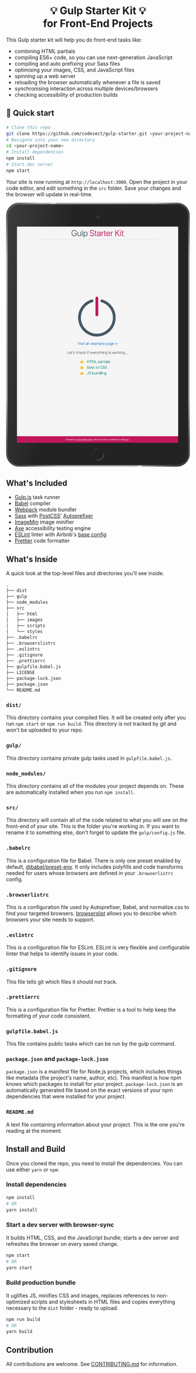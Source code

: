 <h1 align="center">💡 Gulp Starter Kit 💡<br>for Front-End Projects</h1>

This Gulp starter kit will help you do front-end tasks like:

- combining HTML partials
- compiling ES6+ code, so you can use next-generation JavaScript
- compiling and auto prefixing your Sass files
- optimising your images, CSS, and JavaScript files
- spinning up a web server
- reloading the browser automatically whenever a file is saved
- synchronising interaction across multiple devices/browsers
- checking accessibility of production builds

## 🚀 Quick start

```bash
# Clone this repo
git clone https://github.com/codesect/gulp-starter.git <your-project-name>
# Navigate into your new directory
cd <your-project-name>
# Install dependencies
npm install
# Start dev server
npm start
```

Your site is now running at `http://localhost:3000`. Open the project in your code editor, and edit something in the `src` folder. Save your changes and the browser will update in real-time.

![Gulp Frontend Starter](screenshot.png?raw=true&sanitize=true)

## What's Included

- [Gulp.js](https://github.com/gulpjs/gulp) task runner
- [Babel](https://github.com/babel/babel) compiler
- [Webpack](https://github.com/webpack/webpack) module bundler
- [Sass](http://sass-lang.com) with [PostCSS](https://github.com/postcss/postcss)' [Autoprefixer](https://github.com/postcss/autoprefixer)
- [ImageMin](https://github.com/imagemin/imagemin) image minifier
- [Axe](https://github.com/dequelabs/axe-core) accessibility testing engine
- [ESLint](https://github.com/eslint/eslint) linter with Airbnb's [base config](https://www.npmjs.com/package/eslint-config-airbnb-base)
- [Prettier](https://prettier.io/) code formatter

## What's Inside

A quick look at the top-level files and directories you'll see inside.

    .
    ├── dist
    ├── gulp
    ├── node_modules
    ├── src
    │   ├── html
    │   ├── images
    │   ├── scripts
    │   └── styles
    ├── .babelrc
    ├── .browserslistrc
    ├── .eslintrc
    ├── .gitignore
    ├── .prettierrc
    ├── gulpfile.babel.js
    ├── LICENSE
    ├── package-lock.json
    ├── package.json
    └── README.md

### `dist/`

This directory contains your compiled files. It will be created only after you run `npm start` or `npm run build`. This directory is not tracked by git and won't be uploaded to your repo.

### `gulp/`

This directory contains private gulp tasks used in `gulpfile.babel.js`.

### `node_modules/`

This directory contains all of the modules your project depends on. These are automatically installed when you run `npm install`.

### `src/`

This directory will contain all of the code related to what you will see on the front-end of your site. This is the folder you're working in. If you want to rename it to something else, don't forget to update the `gulp/config.js` file.

### `.babelrc`

This is a configuration file for Babel. There is only one preset enabled by default, [@babel/preset-env](https://babeljs.io/docs/en/babel-preset-env). It only includes polyfills and code transforms needed for users whose browsers are defined in your `.browserlistrc` config.

### `.browserlistrc`

This is a configuration file used by Autoprefixer, Babel, and normalize.css to find your targeted browsers. [browserslist](https://github.com/browserslist/browserslist) allows you to describe which browsers your site needs to support.

### `.eslintrc`

This is a configuration file for ESLint. ESLint is very flexible and configurable linter that helps to identify issues in your code.

### `.gitignore`

This file tells git which files it should not track.

### `.prettierrc`

This is a configuration file for Prettier. Prettier is a tool to help keep the formatting of your code consistent.

### `gulpfile.babel.js`

This file contains public tasks which can be run by the gulp command.

### `package.json` and `package-lock.json`

`package.json` is a manifest file for Node.js projects, which includes things like metadata (the project's name, author, etc). This manifest is how npm knows which packages to install for your project. `package-lock.json` is an automatically generated file based on the exact versions of your npm dependencies that were installed for your project.

### `README.md`

A text file containing information about your project. This is the one you're reading at the moment.

## Install and Build

Once you cloned the repo, you need to install the dependencies. You can use either `yarn` or `npm`:

### Install dependencies

```bash
npm install
# OR
yarn install
```

### Start a dev server with browser-sync

It builds HTML, CSS, and the JavaScript bundle; starts a dev server and refreshes the browser on every saved change.

```bash
npm start
# OR
yarn start
```

### Build production bundle

It uglifies JS, minifies CSS and images, replaces references to non-optimized scripts and stylesheets in HTML files and copies everything necessary to the `dist` folder - ready to upload.

```bash
npm run build
# OR
yarn build
```

## Contribution

All contributions are welcome. See [CONTRIBUTING.md](CONTRIBUTING.md) for information.
